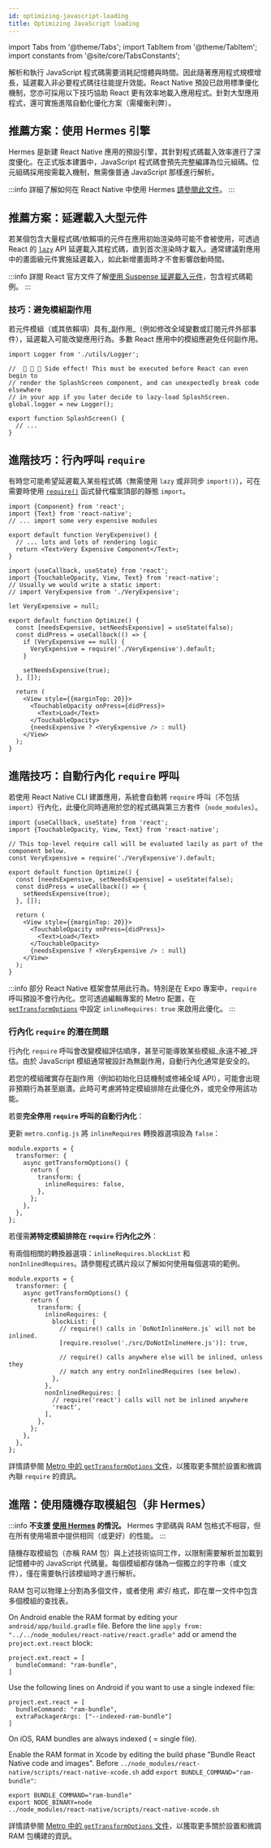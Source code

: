 ```yaml
---
id: optimizing-javascript-loading
title: Optimizing JavaScript loading
---
```


import Tabs from '@theme/Tabs'; import TabItem from '@theme/TabItem'; import constants from '@site/core/TabsConstants';

解析和執行 JavaScript 程式碼需要消耗記憶體與時間。因此隨著應用程式規模增長，延遲載入非必要程式碼往往能提升效能。React Native 預設已啟用標準優化機制，您亦可採用以下技巧協助 React 更有效率地載入應用程式。針對大型應用程式，還可實施進階自動化優化方案（需權衡利弊）。

## 推薦方案：使用 Hermes 引擎

Hermes 是新建 React Native 應用的預設引擎，其針對程式碼載入效率進行了深度優化。在正式版本建置中，JavaScript 程式碼會預先完整編譯為位元組碼。位元組碼採用按需載入機制，無需像普通 JavaScript 那樣進行解析。

:::info
詳細了解如何在 React Native 中使用 Hermes [請參閱此文件](./hermes)。
:::

## 推薦方案：延遲載入大型元件

若某個包含大量程式碼/依賴項的元件在應用初始渲染時可能不會被使用，可透過 React 的 [`lazy`](https://react.dev/reference/react/lazy) API 延遲載入其程式碼，直到首次渲染時才載入。通常建議對應用中的畫面級元件實施延遲載入，如此新增畫面時才不會影響啟動時間。

:::info
詳閱 React 官方文件了解[使用 Suspense 延遲載入元件](https://react.dev/reference/react/lazy#suspense-for-code-splitting)，包含程式碼範例。
:::

### 技巧：避免模組副作用

若元件模組（或其依賴項）具有_副作用_（例如修改全域變數或訂閱元件外部事件），延遲載入可能改變應用行為。多數 React 應用中的模組應避免任何副作用。

```tsx title="SideEffects.tsx"
import Logger from './utils/Logger';

//  🚩 🚩 🚩 Side effect! This must be executed before React can even begin to
// render the SplashScreen component, and can unexpectedly break code elsewhere
// in your app if you later decide to lazy-load SplashScreen.
global.logger = new Logger();

export function SplashScreen() {
  // ...
}
```

## 進階技巧：行內呼叫 `require`

有時您可能希望延遲載入某些程式碼（無需使用 `lazy` 或非同步 `import()`），可在需要時使用 [`require()`](https://metrobundler.dev/docs/module-api/#require) 函式替代檔案頂部的靜態 `import`。

```tsx title="VeryExpensive.tsx"
import {Component} from 'react';
import {Text} from 'react-native';
// ... import some very expensive modules

export default function VeryExpensive() {
  // ... lots and lots of rendering logic
  return <Text>Very Expensive Component</Text>;
}
```

```tsx title="Optimized.tsx"
import {useCallback, useState} from 'react';
import {TouchableOpacity, View, Text} from 'react-native';
// Usually we would write a static import:
// import VeryExpensive from './VeryExpensive';

let VeryExpensive = null;

export default function Optimize() {
  const [needsExpensive, setNeedsExpensive] = useState(false);
  const didPress = useCallback(() => {
    if (VeryExpensive == null) {
      VeryExpensive = require('./VeryExpensive').default;
    }

    setNeedsExpensive(true);
  }, []);

  return (
    <View style={{marginTop: 20}}>
      <TouchableOpacity onPress={didPress}>
        <Text>Load</Text>
      </TouchableOpacity>
      {needsExpensive ? <VeryExpensive /> : null}
    </View>
  );
}
```

## 進階技巧：自動行內化 `require` 呼叫

若使用 React Native CLI 建置應用，系統會自動將 `require` 呼叫（不包括 `import`）行內化，此優化同時適用於您的程式碼與第三方套件（`node_modules`）。

```tsx
import {useCallback, useState} from 'react';
import {TouchableOpacity, View, Text} from 'react-native';

// This top-level require call will be evaluated lazily as part of the component below.
const VeryExpensive = require('./VeryExpensive').default;

export default function Optimize() {
  const [needsExpensive, setNeedsExpensive] = useState(false);
  const didPress = useCallback(() => {
    setNeedsExpensive(true);
  }, []);

  return (
    <View style={{marginTop: 20}}>
      <TouchableOpacity onPress={didPress}>
        <Text>Load</Text>
      </TouchableOpacity>
      {needsExpensive ? <VeryExpensive /> : null}
    </View>
  );
}
```

:::info
部分 React Native 框架會禁用此行為。特別是在 Expo 專案中，`require` 呼叫預設不會行內化。您可透過編輯專案的 Metro 配置，在 [`getTransformOptions`](https://metrobundler.dev/docs/configuration#gettransformoptions) 中設定 `inlineRequires: true` 來啟用此優化。
:::

### 行內化 `require` 的潛在問題

行內化 `require` 呼叫會改變模組評估順序，甚至可能導致某些模組_永遠不被_評估。由於 JavaScript 模組通常被設計為無副作用，自動行內化通常是安全的。

若您的模組確實存在副作用（例如初始化日誌機制或修補全域 API），可能會出現非預期行為甚至崩潰。此時可考慮將特定模組排除在此優化外，或完全停用該功能。

若要**完全停用 `require` 呼叫的自動行內化**：

更新 `metro.config.js` 將 `inlineRequires` 轉換器選項設為 `false`：

```tsx title="metro.config.js"
module.exports = {
  transformer: {
    async getTransformOptions() {
      return {
        transform: {
          inlineRequires: false,
        },
      };
    },
  },
};
```

若僅需**將特定模組排除在 `require` 行內化之外**：

有兩個相關的轉換器選項：`inlineRequires.blockList` 和 `nonInlinedRequires`。請參閱程式碼片段以了解如何使用每個選項的範例。

```tsx title="metro.config.js"
module.exports = {
  transformer: {
    async getTransformOptions() {
      return {
        transform: {
          inlineRequires: {
            blockList: {
              // require() calls in `DoNotInlineHere.js` will not be inlined.
              [require.resolve('./src/DoNotInlineHere.js')]: true,

              // require() calls anywhere else will be inlined, unless they
              // match any entry nonInlinedRequires (see below).
            },
          },
          nonInlinedRequires: [
            // require('react') calls will not be inlined anywhere
            'react',
          ],
        },
      };
    },
  },
};
```

詳情請參閱 [Metro 中的 `getTransformOptions` 文件](https://metrobundler.dev/docs/configuration#gettransformoptions)，以獲取更多關於設置和微調內聯 `require` 的資訊。

## 進階：使用隨機存取模組包（非 Hermes）

:::info
**不支援 [使用 Hermes](#use-hermes) 的情況。** Hermes 字節碼與 RAM 包格式不相容，但在所有使用場景中提供相同（或更好）的性能。
:::

隨機存取模組包（亦稱 RAM 包）與上述技術協同工作，以限制需要解析並加載到記憶體中的 JavaScript 代碼量。每個模組都存儲為一個獨立的字符串（或文件），僅在需要執行該模組時才進行解析。

RAM 包可以物理上分割為多個文件，或者使用 _索引_ 格式，即在單一文件中包含多個模組的查找表。

<Tabs groupId="platform" queryString defaultValue={constants.defaultPlatform} values={constants.platforms}>
<TabItem value="android">

On Android enable the RAM format by editing your `android/app/build.gradle` file. Before the line `apply from: "../../node_modules/react-native/react.gradle"` add or amend the `project.ext.react` block:

```
project.ext.react = [
  bundleCommand: "ram-bundle",
]
```

Use the following lines on Android if you want to use a single indexed file:

```
project.ext.react = [
  bundleCommand: "ram-bundle",
  extraPackagerArgs: ["--indexed-ram-bundle"]
]
```

</TabItem>
<TabItem value="ios">

On iOS, RAM bundles are always indexed ( = single file).

Enable the RAM format in Xcode by editing the build phase "Bundle React Native code and images". Before `../node_modules/react-native/scripts/react-native-xcode.sh` add `export BUNDLE_COMMAND="ram-bundle"`:

```
export BUNDLE_COMMAND="ram-bundle"
export NODE_BINARY=node
../node_modules/react-native/scripts/react-native-xcode.sh
```

</TabItem>
</Tabs>

詳情請參閱 [Metro 中的 `getTransformOptions` 文件](https://metrobundler.dev/docs/configuration#gettransformoptions)，以獲取更多關於設置和微調 RAM 包構建的資訊。